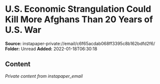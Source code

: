# U.S. Economic Strangulation Could Kill More Afghans Than 20 Years of U.S. War

**Source:** instapaper-private://email/c6f65acdab068ff3395c8b162bdfd2f6/
**Folder:** Unread
**Added:** 2022-01-18T06:30:18




## Content
*Private content from instapaper_email*
